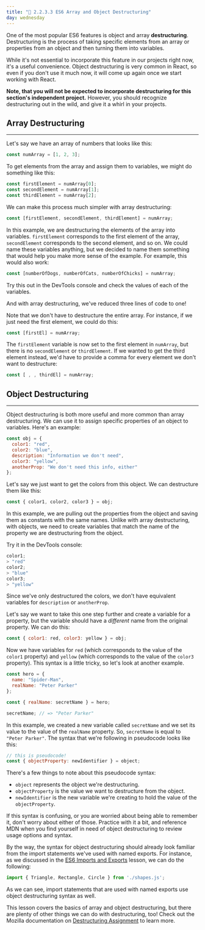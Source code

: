 ```yaml
---
title: "📓 2.2.3.3 ES6 Array and Object Destructuring"
day: wednesday
---
```


One of the most popular ES6 features is object and array **destructuring**. Destructuring is the process of taking specific elements from an array or properties from an object and then turning them into variables. 

While it's not essential to incorporate this feature in our projects right now, it's a useful convenience. Object destructuring is very common in React, so even if you don't use it much now, it will come up again once we start working with React. 

**Note, that you will not be expected to incorporate destructuring for this section's independent project.** However, you should recognize destructuring out in the wild, and give it a whirl in your projects.

## Array Destructuring
---

Let's say we have an array of numbers that looks like this:

```js
const numArray = [1, 2, 3];
```

To get elements from the array and assign them to variables, we might do something like this:

```js
const firstElement = numArray[0];
const secondElement = numArray[1];
const thirdElement = numArray[2];
```

We can make this process much simpler with array destructuring:

```js
const [firstElement, secondElement, thirdElement] = numArray;
```

In this example, we are destructuring the elements of the array into variables. `firstElement` corresponds to the first element of the array, `secondElement` corresponds to the second element, and so on. We could name these variables anything, but we decided to name them something that would help you make more sense of the example. For example, this would also work:

```js
const [numberOfDogs, numberOfCats, numberOfChicks] = numArray;
```

Try this out in the DevTools console and check the values of each of the variables.

And with array destructuring, we've reduced three lines of code to one!

Note that we don't have to destructure the entire array. For instance, if we just need the first element, we could do this:

```js
const [firstEl] = numArray;
```

The `firstElement` variable is now set to the first element in `numArray`, but there is no `secondElement` or `thirdElement`. If we wanted to get the third element instead, we'd have to provide a comma for every element we don't want to destructure:

```js
const [ , , thirdEl] = numArray;
```

## Object Destructuring
---

Object destructuring is both more useful and more common than array destructuring. We can use it to assign specific properties of an object to variables. Here's an example:

```js
const obj = {
  color1: "red",
  color2: "blue",
  description: "Information we don't need",
  color3: "yellow",
  anotherProp: "We don't need this info, either"
};
```

Let's say we just want to get the colors from this object. We can destructure them like this:

```js
const { color1, color2, color3 } = obj;
```

In this example, we are pulling out the properties from the object and saving them as constants with the same names. Unlike with array destructuring, with objects, we need to create variables that match the name of the property we are destructuring from the object.

Try it in the DevTools console:

```js
color1;
> "red"
color2;
> "blue"
color3;
> "yellow"
```

Since we've only destructured the colors, we don't have equivalent variables for `description` or `anotherProp`.

Let's say we want to take this one step further and create a variable for a property, but the variable should have a _different_ name from the original property. We can do this:

```js
const { color1: red, color3: yellow } = obj;
```

Now we have variables for `red` (which corresponds to the value of the `color1` property) and `yellow` (which corresponds to the value of the `color3` property). This syntax is a little tricky, so let's look at another example.

```js
const hero = {
  name: "Spider-Man",
  realName: "Peter Parker"
};

const { realName: secretName } = hero;

secretName; // => "Peter Parker"
```

In this example, we created a new variable called `secretName` and we set its value to the value of the `realName` property. So, `secretName` is equal to `"Peter Parker"`. The syntax that we're following in pseudocode looks like this:

```js
// this is pseudocode!
const { objectProperty: newIdentifier } = object;
```

There's a few things to note about this pseudocode syntax:

* `object` represents the object we're destructuring.
* `objectProperty` is the value we want to destructure from the object.
* `newIdentifier` is the new variable we're creating to hold the value of the `objectProperty`.

If this syntax is confusing, or you are worried about being able to remember it, don't worry about either of those. Practice with it a bit, and reference MDN when you find yourself in need of object destructuring to review usage options and syntax. 

By the way, the syntax for object destructuring should already look familiar from the import statements we've used with named exports. For instance, as we discussed in the [ES6 Imports and Exports](https://old.learnhowtoprogram.com/intermediate-javascript/test-driven-development-and-environments-with-javascript/es6-imports-and-exports) lesson, we can do the following: 

```js
import { Triangle, Rectangle, Circle } from './shapes.js';
```

As we can see, import statements that are used with named exports use object destructuring syntax as well.

This lesson covers the basics of array and object destructuring, but there are plenty of other things we can do with destructuring, too! Check out the Mozilla documentation on [Destructuring Assignment](https://developer.mozilla.org/en-US/docs/Web/JavaScript/Reference/Operators/Destructuring_assignment) to learn more.
